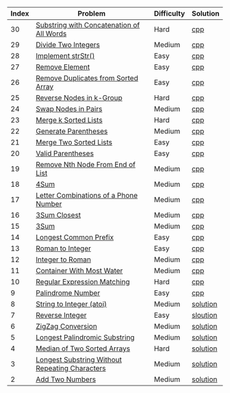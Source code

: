Index | Problem | Difficulty | Solution
|---|------ | --- | ------|
| 30 | [Substring with Concatenation of All Words][30_link] | Hard | [cpp][30_solution]
| 29 | [Divide Two Integers][29_link] | Medium | [cpp][29_solution]
| 28 | [Implement strStr()][28_link] | Easy | [cpp][28_solution]
| 27 | [Remove Element][27_link] | Easy | [cpp][27_solution]
| 26 | [Remove Duplicates from Sorted Array][26_link] | Easy | [cpp][26_solution]
| 25 | [Reverse Nodes in k-Group][25_link] | Hard | [cpp][25_solution]
| 24 | [Swap Nodes in Pairs][24_link] | Medium | [cpp][24_solution]
| 23 | [Merge k Sorted Lists][23_link] | Hard | [cpp][23_solution]
| 22 | [Generate Parentheses][22_link] | Medium | [cpp][22_solution]
| 21 | [Merge Two Sorted Lists][21_link] | Easy | [cpp][21_solution]
| 20 | [Valid Parentheses][20_link] |  Easy | [cpp][20_solution]
| 19 | [Remove Nth Node From End of List][19_link] | Medium | [cpp][19_solution]
| 18 | [4Sum][18_link] | Medium | [cpp][18_solution]
| 17 | [Letter Combinations of a Phone Number][17_link] | Medium | [cpp][17_solution]
| 16 | [3Sum Closest][16_link] | Medium | [cpp][16_solution]
| 15 | [3Sum][15_link] | Medium | [cpp][15_solution]
| 14 | [Longest Common Prefix][14_link] | Easy | [cpp][14_solution]
| 13 | [Roman to Integer][13_link] |  Easy | [cpp][13_solution]
| 12 | [Integer to Roman][12_link] | Medium | [cpp][12_solution]
| 11 | [Container With Most Water][11_link] | Medium | [cpp][11_solution]
| 10 | [Regular Expression Matching][10_link] | Hard | [cpp][10_solution]
| 9 | [Palindrome Number][9_link] |  Easy | [cpp][9_solution]
| 8 | [String to Integer (atoi)][8_link] | Medium | [solution][8_solution]
| 7 | [Reverse Integer][7_link] |  Easy | [sloution][7_solution]
| 6 | [ZigZag Conversion][6_link] | Medium | [solution][6_solution]
| 5 | [Longest Palindromic Substring][5_link] | Medium | [solution][5_solution]
| 4 | [Median of Two Sorted Arrays][4_link] | Hard | [solution][4_solution]
| 3 | [Longest Substring Without Repeating Characters][3_link] | Medium | [solution][3_solution]
| 2 | [Add Two Numbers][2_link] | Medium | [solution][2_solution]

[30_link]: https://leetcode.com/problems/substring-with-concatenation-of-all-words/
[30_solution]: ./solutions/findSubstring.cpp
[29_link]: https://leetcode.com/problems/divide-two-integers
[29_solution]: ./solutions/divide.cpp
[28_link]: https://leetcode.com/problems/implement-strstr/description/
[28_solution]: ./solutions/strStr.cpp
[27_link]: https://leetcode.com/problems/remove-element/description/
[27_solution]: ./solutions/removeElement.cpp
[26_link]: https://leetcode.com/problems/remove-duplicates-from-sorted-array/description/
[26_solution]: ./solutions/removeDuplicates.cpp
[25_link]: https://leetcode.com/problems/reverse-nodes-in-k-group/description/
[25_solution]: ./solutions/reverseKGroup.cpp
[24_link]: https://leetcode.com/problems/swap-nodes-in-pairs/description/
[24_solution]: ./solutions/swapPairs.cpp
[23_link]: https://leetcode.com/problems/merge-k-sorted-lists/description/
[23_solution]: ./solutions/mergeKLists.cpp
[22_link]: https://leetcode.com/problems/generate-parentheses/
[22_solution]: ./solutions/generateParenthesis.cpp
[21_link]: https://leetcode.com/problems/merge-two-sorted-lists/description/
[21_solution]: ./solutions/mergeTwoLists.cpp
[20_link]: https://leetcode.com/problems/valid-parentheses/
[20_solution]: ./solutions/isParenthesesValid.cpp
[19_link]: https://leetcode.com/problems/remove-nth-node-from-end-of-list/description/
[19_solution]: ./solutions/removeNthFromEnd.cpp
[18_link]: https://leetcode.com/problems/4sum/description/
[18_solution]: ./solutions/fourSum.cpp
[17_link]: https://leetcode.com/problems/letter-combinations-of-a-phone-number
[17_solution]: ./solutions/letterCombinations.cpp
[16_link]: https://leetcode.com/problems/3sum-closest/description/
[16_solution]: ./solutions/threeSumClosest.cpp
[15_link]: https://leetcode.com/problems/3sum/description/
[15_solution]: ./solutions/threeSum.cpp
[14_link]: https://leetcode.com/problems/longest-common-prefix/description/
[14_solution]: ./solutions/longestCommonPrefix.cpp
[13_link]: https://leetcode.com/problems/roman-to-integer/description/
[13_solution]: ./solutions/romanToInt.cpp
[12_link]: https://leetcode.com/problems/integer-to-roman/description/
[12_solution]: ./solutions/intToRoman.cpp
[11_link]: https://leetcode.com/problems/container-with-most-water/
[11_solution]: ./solutions/maxArea.cpp
[10_link]: https://leetcode.com/problems/regular-expression-matching/description/
[10_solution]: ./solutions/isMatch.cpp
[9_link]: https://leetcode.com/problems/palindrome-number/
[9_solution]: ./solutions/isPalindrome.cpp
[8_link]: https://leetcode.com/problems/string-to-integer-atoi/description/
[8_solution]: ./solutions/myAtoi.cpp
[7_link]: https://leetcode.com/problems/reverse-integer/description/
[7_solution]: ./solutions/reverse.cpp
[6_link]: https://leetcode.com/problems/zigzag-conversion/description/
[6_solution]: ./solutions/ZigZagConversion.cpp
[5_link]: https://leetcode.com/problems/longest-palindromic-substring/description/
[5_solution]: ./solutions/longestPalindrome.cpp
[4_link]: https://leetcode.com/problems/median-of-two-sorted-arrays/description/
[4_solution]: ./solutions/findMedianSortedArrays.cpp
[3_link]: https://leetcode.com/problems/longest-substring-without-repeating-characters/description/
[3_solution]: ./solutions/lengthOfLongestSubstring.cpp
[2_link]: https://leetcode.com/problems/add-two-numbers/description/
[2_solution]: ./solutions/AddTwoNumbers.cpp